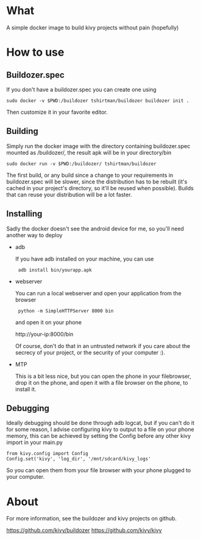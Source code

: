What
====

A simple docker image to build kivy projects without pain (hopefully)

How to use
==========

Buildozer.spec
--------------

If you don't have a buildozer.spec you can create one using

    sudo docker -v $PWD:/buildozer tshirtman/buildozer buildozer init .

Then customize it in your favorite editor.

Building
--------

Simply run the docker image with the directory containing buildozer.spec mounted as /buildozer/, the result apk will be in your directory/bin

    sudo docker run -v $PWD:/buildozer/ tshirtman/buildozer

The first build, or any build since a change to your requirements in buildozer.spec will be slower, since the distribution has to be rebuilt (it's cached in your project's directory, so it'll be reused when possible). Builds that can reuse your distribution will be a lot faster.

Installing
----------

Sadly the docker doesn't see the android device for me, so you'll need another way to deploy

- adb

   If you have adb installed on your machine, you can use

       adb install bin/yourapp.apk

- webserver

   You can run a local webserver and open your application from the browser

       python -m SimpleHTTPServer 8000 bin

   and open it on your phone

   http://your-ip:8000/bin

   Of course, don't do that in an untrusted network if you care about the secrecy of your project, or the security of your computer :).

- MTP

  This is a bit less nice, but you can open the phone in your filebrowser, drop it on the phone, and open it with a file browser on the phone, to install it.


Debugging
---------

Ideally debugging should be done through adb logcat, but if you can't do it for some reason, I advise configuring kivy to output to a file on your phone memory, this can be achieved by setting the Config before any other kivy import in your main.py

    from kivy.config import Config
    Config.set('kivy', 'log_dir', '/mnt/sdcard/kivy_logs'

So you can open them from your file browser with your phone plugged to your computer.


About
=====

For more information, see the buildozer and kivy projects on github.

https://github.com/kivy/buildozer
https://github.com/kivy/kivy

